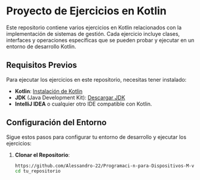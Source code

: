 # Proyecto de Ejercicios en Kotlin

Este repositorio contiene varios ejercicios en Kotlin relacionados con la implementación de sistemas de gestión. Cada ejercicio incluye clases, interfaces y operaciones específicas que se pueden probar y ejecutar en un entorno de desarrollo Kotlin.


## Requisitos Previos

Para ejecutar los ejercicios en este repositorio, necesitas tener instalado:

- **Kotlin**: [Instalación de Kotlin](https://kotlinlang.org/docs/command-line.html)
- **JDK** (Java Development Kit): [Descargar JDK](https://www.oracle.com/java/technologies/javase-jdk11-downloads.html)
- **IntelliJ IDEA** o cualquier otro IDE compatible con Kotlin.

## Configuración del Entorno

Sigue estos pasos para configurar tu entorno de desarrollo y ejecutar los ejercicios:

1. **Clonar el Repositorio**:
   ```bash
   https://github.com/Alessandro-22/Programaci-n-para-Dispositivos-M-viles.git
   cd tu_repositorio
